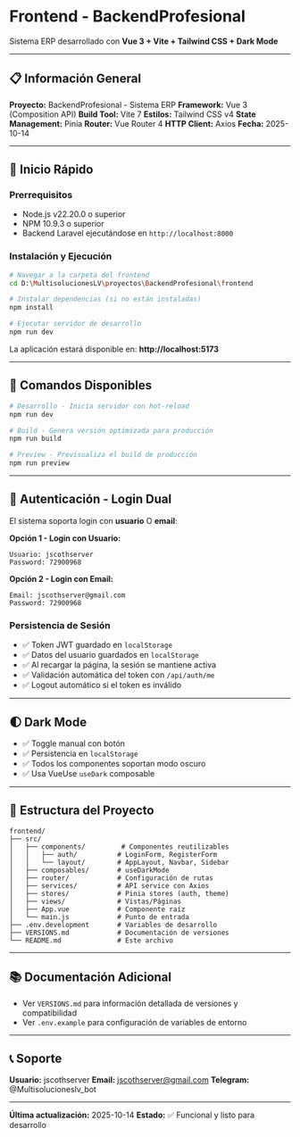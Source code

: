 # Frontend - BackendProfesional

Sistema ERP desarrollado con **Vue 3 + Vite + Tailwind CSS + Dark Mode**

---

## 📋 Información General

**Proyecto:** BackendProfesional - Sistema ERP
**Framework:** Vue 3 (Composition API)
**Build Tool:** Vite 7
**Estilos:** Tailwind CSS v4
**State Management:** Pinia
**Router:** Vue Router 4
**HTTP Client:** Axios
**Fecha:** 2025-10-14

---

## 🚀 Inicio Rápido

### Prerrequisitos

- Node.js v22.20.0 o superior
- NPM 10.9.3 o superior
- Backend Laravel ejecutándose en `http://localhost:8000`

### Instalación y Ejecución

```bash
# Navegar a la carpeta del frontend
cd D:\MultisolucionesLV\proyectos\BackendProfesional\frontend

# Instalar dependencias (si no están instaladas)
npm install

# Ejecutar servidor de desarrollo
npm run dev
```

La aplicación estará disponible en: **http://localhost:5173**

---

## 🔧 Comandos Disponibles

```bash
# Desarrollo - Inicia servidor con hot-reload
npm run dev

# Build - Genera versión optimizada para producción
npm run build

# Preview - Previsualiza el build de producción
npm run preview
```

---

## 🔐 Autenticación - Login Dual

El sistema soporta login con **usuario** O **email**:

**Opción 1 - Login con Usuario:**
```
Usuario: jscothserver
Password: 72900968
```

**Opción 2 - Login con Email:**
```
Email: jscothserver@gmail.com
Password: 72900968
```

### Persistencia de Sesión

- ✅ Token JWT guardado en `localStorage`
- ✅ Datos del usuario guardados en `localStorage`
- ✅ Al recargar la página, la sesión se mantiene activa
- ✅ Validación automática del token con `/api/auth/me`
- ✅ Logout automático si el token es inválido

---

## 🌓 Dark Mode

- ✅ Toggle manual con botón
- ✅ Persistencia en `localStorage`
- ✅ Todos los componentes soportan modo oscuro
- ✅ Usa VueUse `useDark` composable

---

## 📂 Estructura del Proyecto

```
frontend/
├── src/
│   ├── components/         # Componentes reutilizables
│   │   ├── auth/          # LoginForm, RegisterForm
│   │   └── layout/        # AppLayout, Navbar, Sidebar
│   ├── composables/       # useDarkMode
│   ├── router/            # Configuración de rutas
│   ├── services/          # API service con Axios
│   ├── stores/            # Pinia stores (auth, theme)
│   ├── views/             # Vistas/Páginas
│   ├── App.vue            # Componente raíz
│   └── main.js            # Punto de entrada
├── .env.development       # Variables de desarrollo
├── VERSIONS.md            # Documentación de versiones
└── README.md              # Este archivo
```

---

## 📚 Documentación Adicional

- Ver `VERSIONS.md` para información detallada de versiones y compatibilidad
- Ver `.env.example` para configuración de variables de entorno

---

## 📞 Soporte

**Usuario:** jscothserver
**Email:** jscothserver@gmail.com
**Telegram:** @Multisolucioneslv_bot

---

**Última actualización:** 2025-10-14
**Estado:** ✅ Funcional y listo para desarrollo
